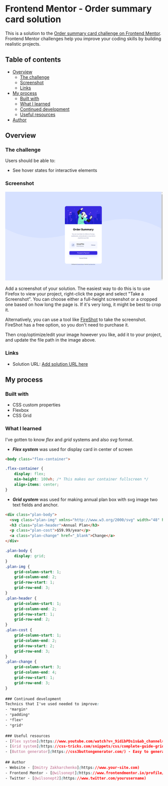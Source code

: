 # Frontend Mentor - Order summary card solution
This is a solution to the [Order summary card challenge on Frontend Mentor](https://www.frontendmentor.io/challenges/order-summary-component-QlPmajDUj). Frontend Mentor challenges help you improve your coding skills by building realistic projects. 

## Table of contents
- [Overview](#overview)
  - [The challenge](#the-challenge)
  - [Screenshot](#screenshot)
  - [Links](#links)
- [My process](#my-process)
  - [Built with](#built-with)
  - [What I learned](#what-i-learned)
  - [Continued development](#continued-development)
  - [Useful resources](#useful-resources)
- [Author](#author)

## Overview

### The challenge
Users should be able to:
- See hover states for interactive elements

### Screenshot
![](./screenshot.png)

Add a screenshot of your solution. The easiest way to do this is to use Firefox to view your project, right-click the page and select "Take a Screenshot". You can choose either a full-height screenshot or a cropped one based on how long the page is. If it's very long, it might be best to crop it.

Alternatively, you can use a tool like [FireShot](https://getfireshot.com/) to take the screenshot. FireShot has a free option, so you don't need to purchase it. 

Then crop/optimize/edit your image however you like, add it to your project, and update the file path in the image above.

### Links
- Solution URL: [Add solution URL here](https://your-solution-url.com)

## My process

### Built with
- CSS custom properties
- Flexbox
- CSS Grid

### What I learned
I've gotten to know *flex* and *grid* systems and also *svg* format.
- ***Flex system*** was used for display card in center of screen
```html
<body class="flex-container">
```
```css
.flex-container {
    display: flex;
    min-height: 100vh; /* This makes our container fullscreen */
    align-items: center;
}
```
- ***Grid system*** was used for making annual plan box with svg image two text fields and anchor.
```html
<div class="plan-body">
  <svg class="plan-img" xmlns="http://www.w3.org/2000/svg" width="48" height="48"><g fill="none" fill-rule="evenodd"><circle cx="24" cy="24" r="24" fill="#DFE6FB"/><path fill="#717FA6" fill-rule="nonzero" d="M32.574 15.198a.81.81 0 00-.646-.19L20.581 16.63a.81.81 0 00-.696.803V26.934a3.232 3.232 0 00-1.632-.44A3.257 3.257 0 0015 29.747 3.257 3.257 0 0018.253 33a3.257 3.257 0 003.253-3.253v-8.37l9.726-1.39v5.327a3.232 3.232 0 00-1.631-.441 3.257 3.257 0 00-3.254 3.253 3.257 3.257 0 003.254 3.253 3.257 3.257 0 003.253-3.253V15.81a.81.81 0 00-.28-.613z"/></g></svg>
  <h3 class="plan-header">Annual Plan</h3>
  <p class="plan-cost">$59.99/year</p>
  <a class="plan-change" href="_blank">Change</a>
</div>
```
```css
.plan-body {
    display: grid;
}
.plan-img {
    grid-column-start: 1;
    grid-column-end: 2;
    grid-row-start: 1;
    grid-row-end: 3;
}
.plan-header {
    grid-column-start: 1;
    grid-column-end: 2;
    grid-row-start: 1;
    grid-row-end: 2;
}
.plan-cost {
    grid-column-start: 1;
    grid-column-end: 2;
    grid-row-start: 2;
    grid-row-end: 3;
}
.plan-change {
    grid-column-start: 3;
    grid-column-end: 4;
    grid-row-start: 1;
    grid-row-end: 3;
}

### Continued development
Technics that I've used needed to improve:
- *margin*
- *padding*
- *flex*
- *grid*

### Useful resources
- [Flex system](https://www.youtube.com/watch?v=_9idibPDs1s&ab_channel=webDev) - This helped me for flex section.
- [Grid system](https://css-tricks.com/snippets/css/complete-guide-grid/) - This helped me for grid section.
- [Button generator](https://css3buttongenerator.com/) - Easy to generate button like you want.

## Author
- Website - [Dmitry Zakharchenko](https://www.your-site.com)
- Frontend Mentor - [@wilsonept](https://www.frontendmentor.io/profile/wilsonept)
- Twitter - [@wilsonept2](https://www.twitter.com/yourusername)